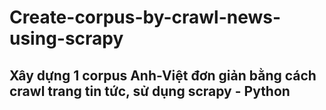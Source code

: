 # Create-corpus-by-crawl-news-using-scrapy

## Xây dựng 1 corpus Anh-Việt đơn giản bằng cách crawl trang tin tức, sử dụng scrapy - Python

